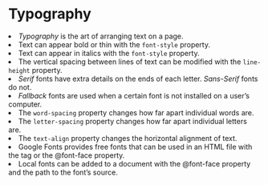 <h1>Typography</h1>

<li><em>Typography</em> is the art of arranging text on a page.<br>
<li>Text can appear bold or thin with the <code class="code__2rdF32qjRVp7mMVBHuPwDS">font-style</code> property.<br>
<li>Text can appear in italics with the <code class="code__2rdF32qjRVp7mMVBHuPwDS">font-style</code> property.<br>
<li>The vertical spacing between lines of text can be modified with the <code class="code__2rdF32qjRVp7mMVBHuPwDS">line-height</code> property.<br>
<li><em>Serif</em> fonts have extra details on the ends of each letter. <em>Sans-Serif</em> fonts do not.<br>
<li><em>Fallback</em> fonts are used when a certain font is not installed on a user’s computer.<br>
<li>The <code class="code__2rdF32qjRVp7mMVBHuPwDS">word-spacing</code> property changes how far apart individual words are.<br>
<li>The <code class="code__2rdF32qjRVp7mMVBHuPwDS">letter-spacing</code> property changes how far apart individual letters are.<br>
<li>The <code class="code__2rdF32qjRVp7mMVBHuPwDS">text-align</code> property changes the horizontal alignment of text.<br>
<li>Google Fonts provides free fonts that can be used in an HTML file with the <link> tag or the @font-face property.<br>
<li>Local fonts can be added to a document with the @font-face property and the path to the font’s source.

